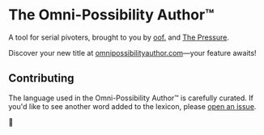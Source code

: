 # The Omni-Possibility Author™

A tool for serial pivoters, brought to you by [oof.](https://oof.studio/) and [The Pressure](http://thepressure.org/).

Discover your new title at [omnipossibilityauthor.com](https://omnipossibilityauthor.com/)—your feature awaits!

## Contributing

The language used in the Omni-Possibility Author™ is carefully curated. If you'd like to see another word added to the lexicon, please [open an issue](https://github.com/oof-bar/omni-possibility-author/issues).

🎲
